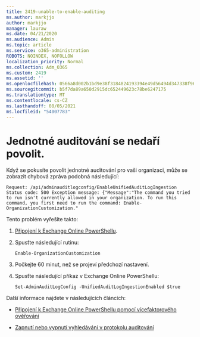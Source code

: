 ```yaml
---
title: 2419-unable-to-enable-auditing
ms.author: markjjo
author: markjjo
manager: lauraw
ms.date: 04/21/2020
ms.audience: Admin
ms.topic: article
ms.service: o365-administration
ROBOTS: NOINDEX, NOFOLLOW
localization_priority: Normal
ms.collection: Adm_O365
ms.custom: 2419
ms.assetid: ''
ms.openlocfilehash: 0566a8d002b1bd9e38f3184824193394e49d56494d347338f96cfcdfdb758f4c
ms.sourcegitcommit: b5f7da89a650d2915dc652449623c78be6247175
ms.translationtype: MT
ms.contentlocale: cs-CZ
ms.lasthandoff: 08/05/2021
ms.locfileid: "54007783"
---
```

# <a name="unable-to-enable-unified-auditing"></a>Jednotné auditování se nedaří povolit.

Když se pokusíte povolit jednotné auditování pro vaši organizaci, může se zobrazit chybová zpráva podobná následující:

```
Request: /api/adminauditlogconfig/EnableUnifiedAuditLogIngestion Status code: 500 Exception message: {"Message":"The command you tried to run isn't currently allowed in your organization. To run this command, you first need to run the command: Enable-OrganizationCustomization."
```

Tento problém vyřešíte takto:

1. [Připojení k Exchange Online PowerShellu](https://docs.microsoft.com/powershell/exchange/exchange-online/connect-to-exchange-online-powershell/connect-to-exchange-online-powershell).

2. Spusťte následující rutinu:

   ```
   Enable-OrganizationCustomization
   ```

3. Počkejte 60 minut, než se projeví předchozí nastavení.

4. Spusťte následující příkaz v Exchange Online PowerShellu:

   ```
   Set-AdminAuditLogConfig -UnifiedAuditLogIngestionEnabled $true
   ```

Další informace najdete v následujících článcích:

- [Připojení k Exchange Online PowerShellu pomocí vícefaktorového ověřování](https://docs.microsoft.com/powershell/exchange/exchange-online/connect-to-exchange-online-powershell/mfa-connect-to-exchange-online-powershell)

-  [Zapnutí nebo vypnutí vyhledávání v protokolu auditování](https://docs.microsoft.com/microsoft-365/compliance/turn-audit-log-search-on-or-off)
